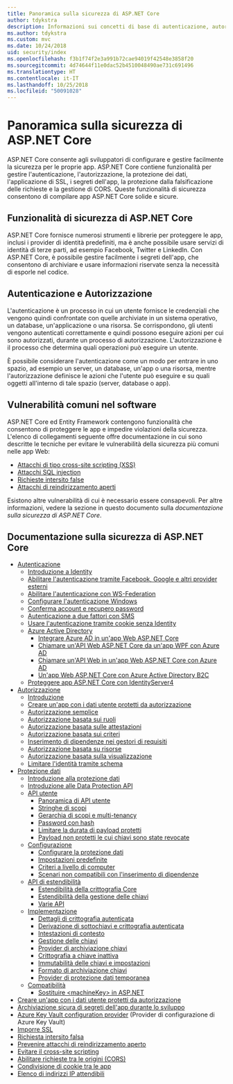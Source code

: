 ```yaml
---
title: Panoramica sulla sicurezza di ASP.NET Core
author: tdykstra
description: Informazioni sui concetti di base di autenticazione, autorizzazione e sicurezza in ASP.NET Core.
ms.author: tdykstra
ms.custom: mvc
ms.date: 10/24/2018
uid: security/index
ms.openlocfilehash: f3b1f74f2e3a991b72cae94019f42548e3858f20
ms.sourcegitcommit: 4d74644f11e0dac52b4510048490ae731c691496
ms.translationtype: HT
ms.contentlocale: it-IT
ms.lasthandoff: 10/25/2018
ms.locfileid: "50091028"
---
```

# <a name="overview-of-aspnet-core-security"></a>Panoramica sulla sicurezza di ASP.NET Core

ASP.NET Core consente agli sviluppatori di configurare e gestire facilmente la sicurezza per le proprie app. ASP.NET Core contiene funzionalità per gestire l'autenticazione, l'autorizzazione, la protezione dei dati, l'applicazione di SSL, i segreti dell'app, la protezione dalla falsificazione delle richieste e la gestione di CORS. Queste funzionalità di sicurezza consentono di compilare app ASP.NET Core solide e sicure.

## <a name="aspnet-core-security-features"></a>Funzionalità di sicurezza di ASP.NET Core

ASP.NET Core fornisce numerosi strumenti e librerie per proteggere le app, inclusi i provider di identità predefiniti, ma è anche possibile usare servizi di identità di terze parti, ad esempio Facebook, Twitter e LinkedIn. Con ASP.NET Core, è possibile gestire facilmente i segreti dell'app, che consentono di archiviare e usare informazioni riservate senza la necessità di esporle nel codice.

## <a name="authentication-vs-authorization"></a>Autenticazione e Autorizzazione

L'autenticazione è un processo in cui un utente fornisce le credenziali che vengono quindi confrontate con quelle archiviate in un sistema operativo, un database, un'applicazione o una risorsa. Se corrispondono, gli utenti vengono autenticati correttamente e quindi possono eseguire azioni per cui sono autorizzati, durante un processo di autorizzazione. L'autorizzazione è il processo che determina quali operazioni può eseguire un utente.

È possibile considerare l'autenticazione come un modo per entrare in uno spazio, ad esempio un server, un database, un'app o una risorsa, mentre l'autorizzazione definisce le azioni che l'utente può eseguire e su quali oggetti all'interno di tale spazio (server, database o app).

## <a name="common-vulnerabilities-in-software"></a>Vulnerabilità comuni nel software

ASP.NET Core ed Entity Framework contengono funzionalità che consentono di proteggere le app e impedire violazioni della sicurezza. L'elenco di collegamenti seguente offre documentazione in cui sono descritte le tecniche per evitare le vulnerabilità della sicurezza più comuni nelle app Web:

* [Attacchi di tipo cross-site scripting (XSS)](xref:security/cross-site-scripting)
* [Attacchi SQL injection](/ef/core/querying/raw-sql)
* [Richieste intersito false](xref:security/anti-request-forgery)
* [Attacchi di reindirizzamento aperti](xref:security/preventing-open-redirects)

Esistono altre vulnerabilità di cui è necessario essere consapevoli. Per altre informazioni, vedere la sezione in questo documento sulla *documentazione sulla sicurezza di ASP.NET Core*.

## <a name="aspnet-core-security-documentation"></a>Documentazione sulla sicurezza di ASP.NET Core

* [Autenticazione](xref:security/authentication/index)
  * [Introduzione a Identity](xref:security/authentication/identity)
  * [Abilitare l'autenticazione tramite Facebook, Google e altri provider esterni](xref:security/authentication/social/index)
  * [Abilitare l'autenticazione con WS-Federation](xref:security/authentication/ws-federation)
  * [Configurare l'autenticazione Windows](xref:security/authentication/windowsauth)
  * [Conferma account e recupero password](xref:security/authentication/accconfirm)
  * [Autenticazione a due fattori con SMS](xref:security/authentication/2fa)
  * [Usare l'autenticazione tramite cookie senza Identity](xref:security/authentication/cookie)
  * [Azure Active Directory](xref:security/authentication/azure-active-directory/index)
    * [Integrare Azure AD in un'app Web ASP.NET Core](https://azure.microsoft.com/documentation/samples/active-directory-dotnet-webapp-openidconnect-aspnetcore/)
    * [Chiamare un'API Web ASP.NET Core da un'app WPF con Azure AD](https://azure.microsoft.com/documentation/samples/active-directory-dotnet-native-aspnetcore/)
    * [Chiamare un'API Web in un'app Web ASP.NET Core con Azure AD](https://azure.microsoft.com/documentation/samples/active-directory-dotnet-webapp-webapi-openidconnect-aspnetcore/)
    * [Un'app Web ASP.NET Core con Azure Active Directory B2C](https://azure.microsoft.com/resources/samples/active-directory-b2c-dotnetcore-webapp/)
  * [Proteggere app ASP.NET Core con IdentityServer4](https://identityserver4.readthedocs.io)
* [Autorizzazione](xref:security/authorization/index)
  * [Introduzione](xref:security/authorization/introduction)
  * [Creare un'app con i dati utente protetti da autorizzazione](xref:security/authorization/secure-data)
  * [Autorizzazione semplice](xref:security/authorization/simple)
  * [Autorizzazione basata sui ruoli](xref:security/authorization/roles)
  * [Autorizzazione basata sulle attestazioni](xref:security/authorization/claims)
  * [Autorizzazione basata sui criteri](xref:security/authorization/policies)
  * [Inserimento di dipendenze nei gestori di requisiti](xref:security/authorization/dependencyinjection)
  * [Autorizzazione basata su risorse](xref:security/authorization/resourcebased)
  * [Autorizzazione basata sulla visualizzazione](xref:security/authorization/views)
  * [Limitare l'identità tramite schema](xref:security/authorization/limitingidentitybyscheme)
* [Protezione dati](xref:security/data-protection/index)
  * [Introduzione alla protezione dati](xref:security/data-protection/introduction)
  * [Introduzione alle Data Protection API](xref:security/data-protection/using-data-protection)
  * [API utente](xref:security/data-protection/consumer-apis/index)
    * [Panoramica di API utente](xref:security/data-protection/consumer-apis/overview)
    * [Stringhe di scopi](xref:security/data-protection/consumer-apis/purpose-strings)
    * [Gerarchia di scopi e multi-tenancy](xref:security/data-protection/consumer-apis/purpose-strings-multitenancy)
    * [Password con hash](xref:security/data-protection/consumer-apis/password-hashing)
    * [Limitare la durata di payload protetti](xref:security/data-protection/consumer-apis/limited-lifetime-payloads)
    * [Payload non protetti le cui chiavi sono state revocate](xref:security/data-protection/consumer-apis/dangerous-unprotect)
  * [Configurazione](xref:security/data-protection/configuration/index)
    * [Configurare la protezione dati](xref:security/data-protection/configuration/overview)
    * [Impostazioni predefinite](xref:security/data-protection/configuration/default-settings)
    * [Criteri a livello di computer](xref:security/data-protection/configuration/machine-wide-policy)
    * [Scenari non compatibili con l'inserimento di dipendenze](xref:security/data-protection/configuration/non-di-scenarios)
  * [API di estendibilità](xref:security/data-protection/extensibility/index)
    * [Estendibilità della crittografia Core](xref:security/data-protection/extensibility/core-crypto)
    * [Estendibilità della gestione delle chiavi](xref:security/data-protection/extensibility/key-management)
    * [Varie API](xref:security/data-protection/extensibility/misc-apis)
  * [Implementazione](xref:security/data-protection/implementation/index)
    * [Dettagli di crittografia autenticata](xref:security/data-protection/implementation/authenticated-encryption-details)
    * [Derivazione di sottochiavi e crittografia autenticata](xref:security/data-protection/implementation/subkeyderivation)
    * [Intestazioni di contesto](xref:security/data-protection/implementation/context-headers)
    * [Gestione delle chiavi](xref:security/data-protection/implementation/key-management)
    * [Provider di archiviazione chiavi](xref:security/data-protection/implementation/key-storage-providers)
    * [Crittografia a chiave inattiva](xref:security/data-protection/implementation/key-encryption-at-rest)
    * [Immutabilità delle chiavi e impostazioni](xref:security/data-protection/implementation/key-immutability)
    * [Formato di archiviazione chiavi](xref:security/data-protection/implementation/key-storage-format)
    * [Provider di protezione dati temporanea](xref:security/data-protection/implementation/key-storage-ephemeral)
  * [Compatibilità](xref:security/data-protection/compatibility/index)
    * [Sostituire \<machineKey> in ASP.NET](xref:security/data-protection/compatibility/replacing-machinekey)
* [Creare un'app con i dati utente protetti da autorizzazione](xref:security/authorization/secure-data)
* [Archiviazione sicura di segreti dell'app durante lo sviluppo](xref:security/app-secrets)
* [Azure Key Vault configuration provider](xref:security/key-vault-configuration) (Provider di configurazione di Azure Key Vault)
* [Imporre SSL](xref:security/enforcing-ssl)
* [Richiesta intersito falsa](xref:security/anti-request-forgery)
* [Prevenire attacchi di reindirizzamento aperto](xref:security/preventing-open-redirects)
* [Evitare il cross-site scripting](xref:security/cross-site-scripting)
* [Abilitare richieste tra le origini (CORS)](xref:security/cors)
* [Condivisione di cookie tra le app](xref:security/cookie-sharing)
* [Elenco di indirizzi IP attendibili](xref:security/ip-safelist)
